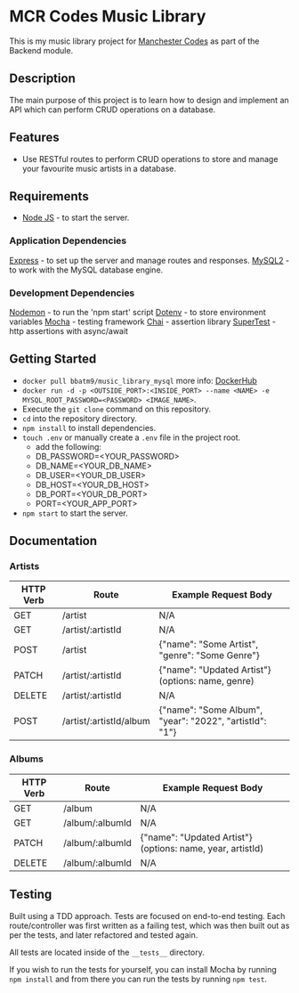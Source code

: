 # MCR Codes Music Library
This is my music library project for [Manchester Codes](https://www.manchestercodes.com/) as part of the Backend module.

## Description
The main purpose of this project is to learn how to design and implement an API which can perform CRUD operations on a database.

## Features
* Use RESTful routes to perform CRUD operations to store and manage your favourite music artists in a database.

## Requirements
* [Node JS](https://nodejs.org/en/) - to start the server.

### Application Dependencies
[Express](https://expressjs.com/) - to set up the server and manage routes and responses.
[MySQL2](https://github.com/sidorares/node-mysql2#readme) - to work with the MySQL database engine.

### Development Dependencies
[Nodemon](https://nodemon.io/) - to run the 'npm start' script
[Dotenv](https://github.com/motdotla/dotenv#readme) - to store environment variables
[Mocha](https://mochajs.org/) - testing framework
[Chai](https://www.chaijs.com/) - assertion library
[SuperTest](https://github.com/visionmedia/supertest#readme) - http assertions with async/await

## Getting Started
* `docker pull bbatm9/music_library_mysql` more info: [DockerHub](https://hub.docker.com/r/bbatm9/music_library_mysql)
* `docker run -d -p <OUTSIDE_PORT>:<INSIDE_PORT> --name <NAME> -e MYSQL_ROOT_PASSWORD=<PASSWORD> <IMAGE_NAME>`.
* Execute the `git clone` command on this repository.
* `cd` into the repository directory.
* `npm install` to install dependencies.
* `touch .env` or manually create a `.env` file in the project root.
  * add the following:
  * DB_PASSWORD=<YOUR_PASSWORD>
  * DB_NAME=<YOUR_DB_NAME>
  * DB_USER=<YOUR_DB_USER>
  * DB_HOST=<YOUR_DB_HOST>
  * DB_PORT=<YOUR_DB_PORT>
  * PORT=<YOUR_APP_PORT>
* `npm start` to start the server.

## Documentation
### Artists

| HTTP Verb | Route                   | Example Request Body                                    |
| --------- | ----------------------- | ------------------------------------------------------- |
| GET       | /artist                 | N/A                                                     |
| GET       | /artist/:artistId       | N/A                                                     |
| POST      | /artist                 | {"name": "Some Artist", "genre": "Some Genre"}          |
| PATCH     | /artist/:artistId       | {"name": "Updated Artist"} (options: name, genre)       |
| DELETE    | /artist/:artistId       | N/A                                                     |
| POST      | /artist/:artistId/album | {"name": "Some Album", "year": "2022", "artistId": "1"} |

### Albums

| HTTP Verb | Route           | Example Request Body                                       |
| --------- | --------------- | ---------------------------------------------------------- |
| GET       | /album          | N/A                                                        |
| GET       | /album/:albumId | N/A                                                        |
| PATCH     | /album/:albumId | {"name": "Updated Artist"} (options: name, year, artistId) |
| DELETE    | /album/:albumId | N/A                                                        |

## Testing
Built using a TDD approach. Tests are focused on end-to-end testing. Each route/controller was first written as a failing test, which was then built out as per the tests, and later refactored and tested again.

All tests are located inside of the `__tests__` directory.

If you wish to run the tests for yourself, you can install Mocha by running `npm install` and from there you can run the tests by running `npm test`.